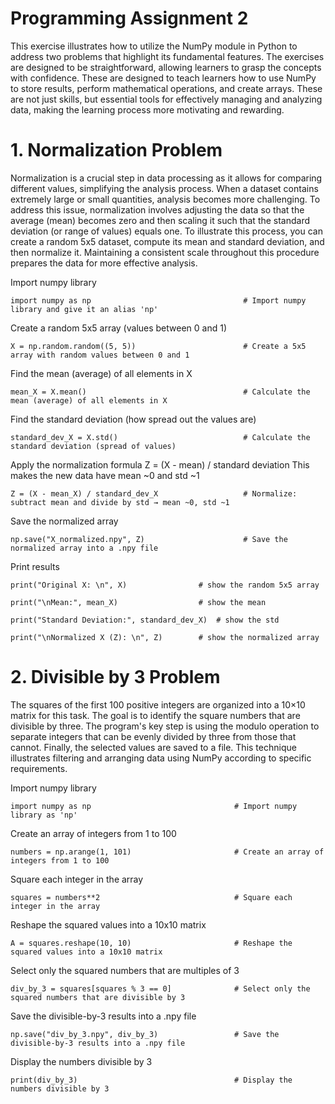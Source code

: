 # Programming Assignment 2

This exercise illustrates how to utilize the NumPy module in Python to address two problems that highlight its fundamental features. The exercises are designed to be straightforward, allowing learners to grasp the concepts with confidence. These are designed to teach learners how to use NumPy to store results, perform mathematical operations, and create arrays. These are not just skills, but essential tools for effectively managing and analyzing data, making the learning process more motivating and rewarding.

# 1. Normalization Problem
Normalization is a crucial step in data processing as it allows for comparing different values, simplifying the analysis process. When a dataset contains extremely large or small quantities, analysis becomes more challenging. To address this issue, normalization involves adjusting the data so that the average (mean) becomes zero and then scaling it such that the standard deviation (or range of values) equals one. To illustrate this process, you can create a random 5x5 dataset, compute its mean and standard deviation, and then normalize it. Maintaining a consistent scale throughout this procedure prepares the data for more effective analysis.

Import numpy library

	import numpy as np                                  # Import numpy library and give it an alias 'np'
 

Create a random 5x5 array (values between 0 and 1)
 
	X = np.random.random((5, 5))                        # Create a 5x5 array with random values between 0 and 1
 

Find the mean (average) of all elements in X
 
	mean_X = X.mean()                                   # Calculate the mean (average) of all elements in X
 

Find the standard deviation (how spread out the values are)
 
	standard_dev_X = X.std()                            # Calculate the standard deviation (spread of values)
 

Apply the normalization formula
Z = (X - mean) / standard deviation
This makes the new data have mean ~0 and std ~1
 
	Z = (X - mean_X) / standard_dev_X                   # Normalize: subtract mean and divide by std → mean ~0, std ~1
 

Save the normalized array
 
	np.save("X_normalized.npy", Z)                      # Save the normalized array into a .npy file
 

Print results
 
	print("Original X: \n", X)                # show the random 5x5 array
 
	print("\nMean:", mean_X)                  # show the mean
 
	print("Standard Deviation:", standard_dev_X)  # show the std
 
	print("\nNormalized X (Z): \n", Z)        # show the normalized array


# 2. Divisible by 3 Problem

The squares of the first 100 positive integers are organized into a 10×10 matrix for this task. The goal is to identify the square numbers that are divisible by three. The program's key step is using the modulo operation to separate integers that can be evenly divided by three from those that cannot. Finally, the selected values are saved to a file. This technique illustrates filtering and arranging data using NumPy according to specific requirements.

Import numpy library

	import numpy as np                                # Import numpy library as 'np'
 

Create an array of integers from 1 to 100
 
	numbers = np.arange(1, 101)                       # Create an array of integers from 1 to 100
 

Square each integer in the array
 
	squares = numbers**2                              # Square each integer in the array
 

Reshape the squared values into a 10x10 matrix
 
	A = squares.reshape(10, 10)                       # Reshape the squared values into a 10x10 matrix
 

Select only the squared numbers that are multiples of 3
 
	div_by_3 = squares[squares % 3 == 0]              # Select only the squared numbers that are divisible by 3
 

Save the divisible-by-3 results into a .npy file
 
	np.save("div_by_3.npy", div_by_3)                 # Save the divisible-by-3 results into a .npy file
 

Display the numbers divisible by 3
 
	print(div_by_3)                                   # Display the numbers divisible by 3
